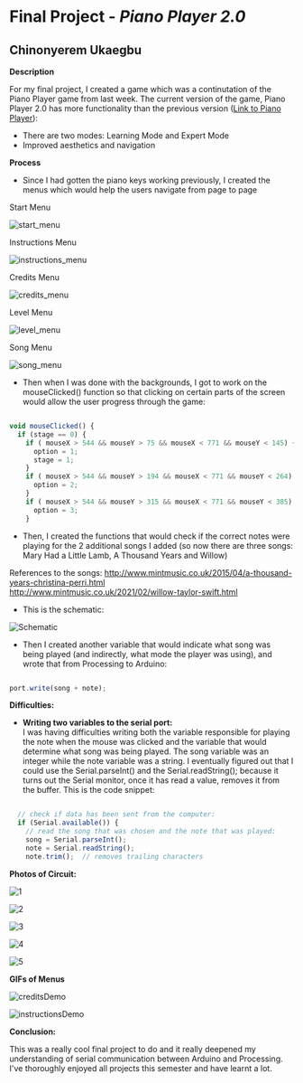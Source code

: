 # Final Project - *Piano Player 2.0*

## Chinonyerem Ukaegbu

**Description**

For my final project, I created a game which was a continutation of the Piano Player game from last week.
The current version of the game, Piano Player 2.0 has more functionality than the previous version ([Link to Piano Player](https://github.com/ChinoUkaegbu/IntrotoIM/tree/main/April13)):

+ There are two modes: Learning Mode and Expert Mode
+ Improved aesthetics and navigation

**Process**

+ Since I had gotten the piano keys working previously, I created the menus which would help the users navigate from page to page

Start Menu

![start_menu](images/start_menu.png)

Instructions Menu

![instructions_menu](images/instructions_menu.png)

Credits Menu

![credits_menu](images/credits_menu.png)

Level Menu

![level_menu](images/level_menu.png)

Song Menu

![song_menu](images/song_menu.png)

+ Then when I was done with the backgrounds, I got to work on the mouseClicked() function so that clicking on certain parts of the screen would allow the user progress through the game:

```js

void mouseClicked() {
  if (stage == 0) {
    if ( mouseX > 544 && mouseY > 75 && mouseX < 771 && mouseY < 145) { // start
      option = 1;
      stage = 1;
    }
    if ( mouseX > 544 && mouseY > 194 && mouseX < 771 && mouseY < 264) { // instructions
      option = 2;
    }
    if ( mouseX > 544 && mouseY > 315 && mouseX < 771 && mouseY < 385) { // credits
      option = 3;
    }

```

+ Then, I created the functions that would check if the correct notes were playing for the 2 additional songs I added (so now there are three songs: Mary Had a Little Lamb, A Thousand Years and Willow)

References to the songs: http://www.mintmusic.co.uk/2015/04/a-thousand-years-christina-perri.html \
http://www.mintmusic.co.uk/2021/02/willow-taylor-swift.html

+ This is the schematic:

![Schematic](images/board/Screenshot%20(406).jpeg)

+ Then I created another variable that would indicate what song was being played (and indirectly, what mode the player was using), and wrote that from Processing to Arduino:

```js

port.write(song + note);

```

**Difficulties:**

+ **Writing two variables to the serial port:**\
I was having difficulties writing both the variable responsible for playing the note when the mouse was clicked and the variable that would determine what song was being played. The song variable was an integer while the note variable was a string. I eventually figured out that I could use the Serial.parseInt() and the Serial.readString(); because it turns out the Serial monitor, once it has read a value, removes it from the buffer. This is the code snippet:

```js

  // check if data has been sent from the computer:
  if (Serial.available()) {
    // read the song that was chosen and the note that was played:
    song = Serial.parseInt();
    note = Serial.readString();
    note.trim();  // removes trailing characters

```

**Photos of Circuit:**

![1](images/board/Screenshot%20(407).jpeg)

![2](images/board/Screenshot%20(408).jpeg)

![3](images/board/Screenshot%20(409).jpeg)

![4](images/board/Screenshot%20(410).jpeg)

![5](images/board/Screenshot%20(411).jpg)


**GIFs of Menus**

![creditsDemo](images/credits_demo.gif)

![instructionsDemo](images/instructions_demo.gif)

**Conclusion:**

This was a really cool final project to do and it really deepened my understanding of serial communication between Arduino and Processing. I've thoroughly enjoyed all projects this semester and have learnt a lot.
